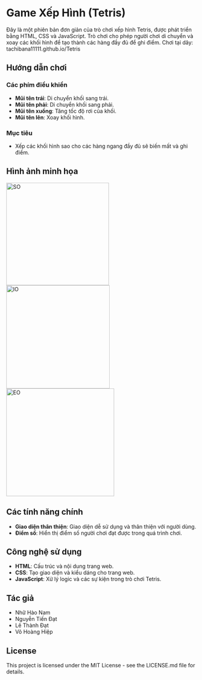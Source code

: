 # Game Xếp Hình (Tetris)

Đây là một phiên bản đơn giản của trò chơi xếp hình Tetris, được phát triển bằng HTML, CSS và JavaScript. Trò chơi cho phép người chơi di chuyển và xoay các khối hình để tạo thành các hàng đầy đủ để ghi điểm.
Chơi tại dây: tachibana11111.github.io/Tetris

## Hướng dẫn chơi

### Các phím điều khiển
- **Mũi tên trái**: Di chuyển khối sang trái.
- **Mũi tên phải**: Di chuyển khối sang phải.
- **Mũi tên xuống**: Tăng tốc độ rơi của khối.
- **Mũi tên lên**: Xoay khối hình.

### Mục tiêu
- Xếp các khối hình sao cho các hàng ngang đầy đủ sẽ biến mất và ghi điểm.

## Hình ảnh minh họa
<img width="272" alt="SO" src="https://github.com/Tachibana11111/Tetris/assets/118669951/cc40e3b1-4c46-48a2-9875-874cb3315fbd">


<img width="274" alt="IO" src="https://github.com/Tachibana11111/Tetris/assets/118669951/ee859006-1f7d-44a4-add2-ccd6a0766d57">


<img width="286" alt="EO" src="https://github.com/Tachibana11111/Tetris/assets/118669951/ae1557c7-a854-4fe1-9291-6e0f1d9cd8b6">

## Các tính năng chính

- **Giao diện thân thiện**: Giao diện dễ sử dụng và thân thiện với người dùng.
- **Điểm số**: Hiển thị điểm số người chơi đạt được trong quá trình chơi.

## Công nghệ sử dụng

- **HTML**: Cấu trúc và nội dung trang web.
- **CSS**: Tạo giao diện và kiểu dáng cho trang web.
- **JavaScript**: Xử lý logic và các sự kiện trong trò chơi Tetris.


## Tác giả

- Nhữ Hào Nam
- Nguyễn Tiến Đạt
- Lê Thành Đạt
- Võ Hoàng Hiệp

## License

This project is licensed under the MIT License - see the LICENSE.md file for details.


